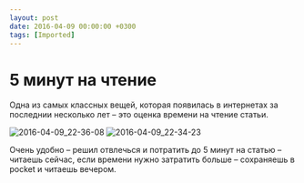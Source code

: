 ```yaml
---
layout: post
date: 2016-04-09 00:00:00 +0300
tags: [Imported]
---
```

# 5 минут на чтение

Одна из самых классных вещей, которая появилась в интернетах за последнии несколько лет – это оценка времени на чтение статьи.

![2016-04-09_22-36-08](https://vlaim.s3.amazonaws.com/uploads/2016/04/2016-04-09_22-36-08.png) ![2016-04-09_22-34-23](https://vlaim.s3.amazonaws.com/uploads/2016/04/2016-04-09_22-34-23.png)

Очень удобно – решил отвлечься и потратить до 5 минут на статью – читаешь сейчас, если времени нужно затратить больше – сохраняешь в pocket и читаешь вечером.